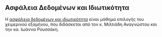 ## Ασφάλεια Δεδομένων και Ιδιωτικότητα

Η [ασφάλεια δεδομένων και ιδιωτικότητα](https://dsml.ece.ntua.gr/studies/courses/asphaleia-dedomenon-kai-idiotikoteta) είναι μάθημα επιλογής του χειμερινού εξαμήνου, που διδάσκεται από τον κ. Μιλτιάδη Αναγνώστου και την κα. Ιωάννα Ρουσσάκη.
